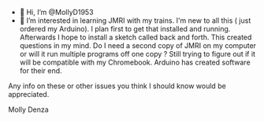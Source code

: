 - 👋 Hi, I’m @MollyD1953
- 👀 I’m interested in learning JMRI with my trains. I'm new to all this ( just ordered my Arduino). I plan first to get that installed and running. Afterwards I hope to install a sketch called back and forth. This created questions in my mind. Do I need a second copy of JMRI on my computer or will it run multiple programs off one copy ? Still trying to figure out if it will be compatible with my Chromebook. Arduino has created software for their end.

Any info on these or other issues you think I should know would be appreciated.

Molly Denza 

